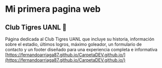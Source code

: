 # Mi primera pagina web
## Club Tigres UANL 🐯
Página dedicada al Club Tigres UANL que incluye su historia, información sobre el estadio, últimos logros, máximo goleador, un formulario de contacto y un footer diseñado para una experiencia completa e informativa [https://fernandoarriaga87.github.io/CarpetaDEV.github.io/](https://fernandoarriaga87.github.io/CarpetaDEV.github.io/)
